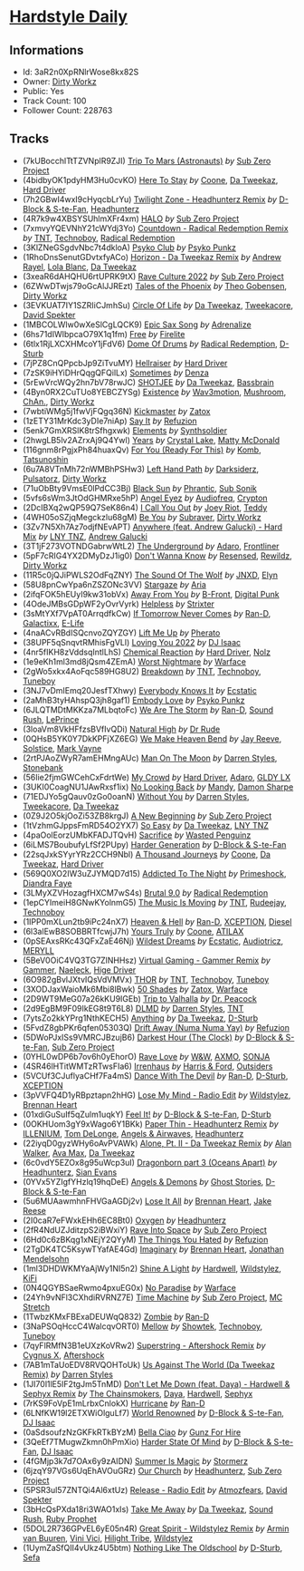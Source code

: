 # [Hardstyle Daily](https://open.spotify.com/playlist/3aR2n0XpRNlrWose8kx82S)
## Informations
<!-- META_BEGIN -->
- Id: 3aR2n0XpRNlrWose8kx82S
- Owner: [Dirty Workz](https://open.spotify.com/user/dirtyworkzofficial)
- Public: Yes
- Track Count: 100
- Follower Count: 228763
<!-- META_END -->


## Tracks
<!-- TRACK_LIST_BEGIN -->
- (7kUBocchlTtTZVNplR9ZJI) [Trip To Mars (Astronauts)](https://open.spotify.com/track/7kUBocchlTtTZVNplR9ZJI) *by* [Sub Zero Project](https://open.spotify.com/artist/4f0OXMMSxr0r8Ztx6CdpAl)
- (4bidbyOK1pdyHM3Hu0cvKO) [Here To Stay](https://open.spotify.com/track/4bidbyOK1pdyHM3Hu0cvKO) *by* [Coone](https://open.spotify.com/artist/1Wt63OMKtv6v2ivHuQLm2C), [Da Tweekaz](https://open.spotify.com/artist/6UOk7DmvqlzWmo6gjhZvn6), [Hard Driver](https://open.spotify.com/artist/1rpLzYzfrueWdkpcIunZQl)
- (7h2GBwI4wxI9cHyqcbLrYu) [Twilight Zone - Headhunterz Remix](https://open.spotify.com/track/7h2GBwI4wxI9cHyqcbLrYu) *by* [D-Block & S-te-Fan](https://open.spotify.com/artist/6L7a6wPGpvLtTwOsMLnF1z), [Headhunterz](https://open.spotify.com/artist/6C0KWmCdqrLU2LzzWBPbOy)
- (4R7k9w4XBSYSUhlmXFr4xm) [HALO](https://open.spotify.com/track/4R7k9w4XBSYSUhlmXFr4xm) *by* [Sub Zero Project](https://open.spotify.com/artist/4f0OXMMSxr0r8Ztx6CdpAl)
- (7xmvyYQEVNhY21cWYdj3Yo) [Countdown - Radical Redemption Remix](https://open.spotify.com/track/7xmvyYQEVNhY21cWYdj3Yo) *by* [TNT](https://open.spotify.com/artist/1CqOLQmjzVWXQTiIN5Wucs), [Technoboy](https://open.spotify.com/artist/37jL2LnGjAkadOCszr8v7C), [Radical Redemption](https://open.spotify.com/artist/3Ij56hbjOTHq8RgutQwfxC)
- (3KlZNeGSgdvNbc7t4dkloA) [Psyko Club](https://open.spotify.com/track/3KlZNeGSgdvNbc7t4dkloA) *by* [Psyko Punkz](https://open.spotify.com/artist/18pYFSeMi7sOL6nGMICHtS)
- (1RhoDnsSenutGDvtxfyACo) [Horizon - Da Tweekaz Remix](https://open.spotify.com/track/1RhoDnsSenutGDvtxfyACo) *by* [Andrew Rayel](https://open.spotify.com/artist/1UtBjqMZBAmqIPlDrKu7Tr), [Lola Blanc](https://open.spotify.com/artist/3n1yZfKIQhSaPjF1LZBhxy), [Da Tweekaz](https://open.spotify.com/artist/6UOk7DmvqlzWmo6gjhZvn6)
- (3xeaR6dAHQHU6rtUPRK9tX) [Rave Culture 2022](https://open.spotify.com/track/3xeaR6dAHQHU6rtUPRK9tX) *by* [Sub Zero Project](https://open.spotify.com/artist/4f0OXMMSxr0r8Ztx6CdpAl)
- (6ZWwDTwjs79oGcAlJJREzt) [Tales of the Phoenix](https://open.spotify.com/track/6ZWwDTwjs79oGcAlJJREzt) *by* [Theo Gobensen](https://open.spotify.com/artist/5E18ENRd5o0QkGhVgWeYaY), [Dirty Workz](https://open.spotify.com/artist/02oW60rlHXuLMBiODd6nob)
- (3EVKUAT7IY1SZRIiCJmhSu) [Circle Of Life](https://open.spotify.com/track/3EVKUAT7IY1SZRIiCJmhSu) *by* [Da Tweekaz](https://open.spotify.com/artist/6UOk7DmvqlzWmo6gjhZvn6), [Tweekacore](https://open.spotify.com/artist/6g7nQh1zK0QGZVphaMCGWj), [David Spekter](https://open.spotify.com/artist/0F1UBU7ZD8HOR44X5M6eMT)
- (1MBCOLWlw0wXeSlCgLQCK9) [Epic Sax Song](https://open.spotify.com/track/1MBCOLWlw0wXeSlCgLQCK9) *by* [Adrenalize](https://open.spotify.com/artist/6GebWeCCtey5pbQepRYD6c)
- (6hs71dIWIbpcaO79X1q1fm) [Free](https://open.spotify.com/track/6hs71dIWIbpcaO79X1q1fm) *by* [Firelite](https://open.spotify.com/artist/7FTQICqfx93tZdwZJb3wt2)
- (6tlx1RjLXCXHMcoY1jFdV6) [Dome Of Drums](https://open.spotify.com/track/6tlx1RjLXCXHMcoY1jFdV6) *by* [Radical Redemption](https://open.spotify.com/artist/3Ij56hbjOTHq8RgutQwfxC), [D-Sturb](https://open.spotify.com/artist/7E6DrjKJieOdJKO8mbwCMO)
- (7jPZ8CnQPpcbJp9ZiTvuMY) [Hellraiser](https://open.spotify.com/track/7jPZ8CnQPpcbJp9ZiTvuMY) *by* [Hard Driver](https://open.spotify.com/artist/1rpLzYzfrueWdkpcIunZQl)
- (7zSK9iHYiDHrQqgQFQilLx) [Sometimes](https://open.spotify.com/track/7zSK9iHYiDHrQqgQFQilLx) *by* [Denza](https://open.spotify.com/artist/3CH3tLilo96ThqwiolnXZL)
- (5rEwVrcWQy2hn7bV78rwJC) [SHOTJEE](https://open.spotify.com/track/5rEwVrcWQy2hn7bV78rwJC) *by* [Da Tweekaz](https://open.spotify.com/artist/6UOk7DmvqlzWmo6gjhZvn6), [Bassbrain](https://open.spotify.com/artist/2FpmZwomIGHEVAICcfIg5T)
- (4Byn0RX2CuTUo8YEBCZYSg) [Existence](https://open.spotify.com/track/4Byn0RX2CuTUo8YEBCZYSg) *by* [Wav3motion](https://open.spotify.com/artist/6TIeewRIC6pGGn6i2n4HPW), [Mushroom](https://open.spotify.com/artist/4Nv2wi0CMRogQPmdltNe7N), [ChAn.](https://open.spotify.com/artist/55e7LKvY8HWhq9qmqtWrzp), [Dirty Workz](https://open.spotify.com/artist/02oW60rlHXuLMBiODd6nob)
- (7wbtiWMg5j1fwVjFQgq36N) [Kickmaster](https://open.spotify.com/track/7wbtiWMg5j1fwVjFQgq36N) *by* [Zatox](https://open.spotify.com/artist/27Z5l2Kfy1IaYZMg5INWqO)
- (1zETY31MrKdc3yDIe7niAp) [Say It](https://open.spotify.com/track/1zETY31MrKdc3yDIe7niAp) *by* [Refuzion](https://open.spotify.com/artist/1BpCQRsYuiRg1TXKR2SQe1)
- (5enk7GmXRSlK8trSfhgxwk) [Elements](https://open.spotify.com/track/5enk7GmXRSlK8trSfhgxwk) *by* [Synthsoldier](https://open.spotify.com/artist/2aYw1VignY89UokpxjuibF)
- (2hwgLB5lv2AZrxAj9Q4Ywl) [Years](https://open.spotify.com/track/2hwgLB5lv2AZrxAj9Q4Ywl) *by* [Crystal Lake](https://open.spotify.com/artist/5DzNxD4vwCDEIa20oEzB9l), [Matty McDonald](https://open.spotify.com/artist/6alaCEzPwrS1kaxQ07vtyw)
- (116gnm8rPgjxPh84huaxQv) [For You (Ready For This)](https://open.spotify.com/track/116gnm8rPgjxPh84huaxQv) *by* [Komb](https://open.spotify.com/artist/3O5f9vEgwXavGPnB0dQUQc), [Tatsunoshin](https://open.spotify.com/artist/6dDL4IB1qW60paulrb2ZvP)
- (6u7A8VTnMh72nWMBhPSHw3) [Left Hand Path](https://open.spotify.com/track/6u7A8VTnMh72nWMBhPSHw3) *by* [Darksiderz](https://open.spotify.com/artist/1XwoaxvFx5Y67ZdLQt2TMa), [Pulsatorz](https://open.spotify.com/artist/7KzClvb8DqTrh1UwRgU9ZZ), [Dirty Workz](https://open.spotify.com/artist/02oW60rlHXuLMBiODd6nob)
- (71uObBty9VmsE0lPdCC3Bj) [Black Sun](https://open.spotify.com/track/71uObBty9VmsE0lPdCC3Bj) *by* [Phrantic](https://open.spotify.com/artist/2Bg6vhG3aY7ixxqEGZeos6), [Sub Sonik](https://open.spotify.com/artist/4FApejrnKXgmvrVmBMRO2l)
- (5vfs6sWm3JtOdGHMRxe5hP) [Angel Eyez](https://open.spotify.com/track/5vfs6sWm3JtOdGHMRxe5hP) *by* [Audiofreq](https://open.spotify.com/artist/0hHKtZEXHNsXfgrNgU7Zkl), [Crypton](https://open.spotify.com/artist/592FgKnDnLHT1jLLLwGjR2)
- (2DcIBXq2wQP59Q7SeK86n4) [I Call You Out](https://open.spotify.com/track/2DcIBXq2wQP59Q7SeK86n4) *by* [Joey Riot](https://open.spotify.com/artist/3xKGhixeP24bKwHQ7yPyXF), [Teddy](https://open.spotify.com/artist/4SKDqKA1iXZOAJYS9uBEke)
- (4WH05oSZjqMegckzlu68gM) [Be You](https://open.spotify.com/track/4WH05oSZjqMegckzlu68gM) *by* [Subraver](https://open.spotify.com/artist/1Paa3sdgAGlRd3HSiu2tEa), [Dirty Workz](https://open.spotify.com/artist/02oW60rlHXuLMBiODd6nob)
- (3Zv7N5Xh7Az7odjfNEvAPT) [Anywhere (feat. Andrew Galucki) - Hard Mix](https://open.spotify.com/track/3Zv7N5Xh7Az7odjfNEvAPT) *by* [LNY TNZ](https://open.spotify.com/artist/1x0ScxgiyFRQDKT4VwcLHa), [Andrew Galucki](https://open.spotify.com/artist/0Z00sSHBoJ9wsqTY5hT3mP)
- (3T1jF273VOTNDGabrwWtL2) [The Underground](https://open.spotify.com/track/3T1jF273VOTNDGabrwWtL2) *by* [Adaro](https://open.spotify.com/artist/05ndiewdJogtosuRWN8iwF), [Frontliner](https://open.spotify.com/artist/7momuad2Twkv5O7MY3dODa)
- (5pF7cRIG4YX2DMyDzJ1ig0) [Don't Wanna Know](https://open.spotify.com/track/5pF7cRIG4YX2DMyDzJ1ig0) *by* [Resensed](https://open.spotify.com/artist/630YbN3MWwgBS7ZS2KIwHv), [Rewildz](https://open.spotify.com/artist/2dazU1L3zOpHEjW9OB2myo), [Dirty Workz](https://open.spotify.com/artist/02oW60rlHXuLMBiODd6nob)
- (11R5c0jQJiPWLS2OdFqZNY) [The Sound Of The Wolf](https://open.spotify.com/track/11R5c0jQJiPWLS2OdFqZNY) *by* [JNXD](https://open.spotify.com/artist/4by5ENA6ZMNCQkOX3RIh0G), [Elyn](https://open.spotify.com/artist/1Ii4I4a8WGgYqMxEOLoMAl)
- (58U8pnCwYpa6nZSZONc3VV) [Stargaze](https://open.spotify.com/track/58U8pnCwYpa6nZSZONc3VV) *by* [Aria](https://open.spotify.com/artist/6e68sik2CrpAAsu6e2IKTS)
- (2ifqFOK5hEUyI9kw31obVx) [Away From You](https://open.spotify.com/track/2ifqFOK5hEUyI9kw31obVx) *by* [B-Front](https://open.spotify.com/artist/6Xhhpra0X0hpvC3yZaQ0Du), [Digital Punk](https://open.spotify.com/artist/3GAHYVHU0HppTq2qgzejcv)
- (4OdeJMBsGDpWF2yOvrVyrk) [Helpless](https://open.spotify.com/track/4OdeJMBsGDpWF2yOvrVyrk) *by* [Strixter](https://open.spotify.com/artist/5KENAwkg6GClWnY28tokF8)
- (3sMtYXf7VpAT0ArrqdfkCw) [If Tomorrow Never Comes](https://open.spotify.com/track/3sMtYXf7VpAT0ArrqdfkCw) *by* [Ran-D](https://open.spotify.com/artist/7IeovKzVkfcG9mIJGNzTcT), [Galactixx](https://open.spotify.com/artist/450u38hSRh0Q2UyghEbjpS), [E-Life](https://open.spotify.com/artist/4EnzLaY6syM2lVhfMRolW2)
- (4naACvRBdISQcnvoZQYZGY) [Lift Me Up](https://open.spotify.com/track/4naACvRBdISQcnvoZQYZGY) *by* [Pherato](https://open.spotify.com/artist/4N5dAfqsjUgmluwrFoeuOb)
- (38UPF5qSnqvtRMhisFgVLl) [Loving You 2022](https://open.spotify.com/track/38UPF5qSnqvtRMhisFgVLl) *by* [DJ Isaac](https://open.spotify.com/artist/2FmgW6Jee0JQKtb6EnBWCq)
- (4nr5fIKH8zVddsqIntlLhS) [Chemical Reaction](https://open.spotify.com/track/4nr5fIKH8zVddsqIntlLhS) *by* [Hard Driver](https://open.spotify.com/artist/1rpLzYzfrueWdkpcIunZQl), [Nolz](https://open.spotify.com/artist/6kudMw2A0xOBJHpW8VNaDA)
- (1e9eKh1ml3md8jQsm4ZEmA) [Worst Nightmare](https://open.spotify.com/track/1e9eKh1ml3md8jQsm4ZEmA) *by* [Warface](https://open.spotify.com/artist/1wuQQfTDZhgNb4GJyhThUs)
- (2gWo5xkx4AoFqc589HG8U2) [Breakdown](https://open.spotify.com/track/2gWo5xkx4AoFqc589HG8U2) *by* [TNT](https://open.spotify.com/artist/1CqOLQmjzVWXQTiIN5Wucs), [Technoboy](https://open.spotify.com/artist/37jL2LnGjAkadOCszr8v7C), [Tuneboy](https://open.spotify.com/artist/3mZnhzeAyjpFhO3cIepzBr)
- (3NJ7vDmIEmq20JesfTXhwy) [Everybody Knows It](https://open.spotify.com/track/3NJ7vDmIEmq20JesfTXhwy) *by* [Ecstatic](https://open.spotify.com/artist/7tEAlsvmuaVnKQyswnonem)
- (2aMhB3tyHAhspQ3jh8gaf1) [Embody Love](https://open.spotify.com/track/2aMhB3tyHAhspQ3jh8gaf1) *by* [Psyko Punkz](https://open.spotify.com/artist/18pYFSeMi7sOL6nGMICHtS)
- (6JLQTMDtMKKza7MLbqtoFc) [We Are The Storm](https://open.spotify.com/track/6JLQTMDtMKKza7MLbqtoFc) *by* [Ran-D](https://open.spotify.com/artist/7IeovKzVkfcG9mIJGNzTcT), [Sound Rush](https://open.spotify.com/artist/7IFPeV5Ew63S7Hid0AjNgK), [LePrince](https://open.spotify.com/artist/6CVjs7KznQ47r8xZwPtZsO)
- (3loaVm8VkHFfzsBVfIvQDi) [Natural High](https://open.spotify.com/track/3loaVm8VkHFfzsBVfIvQDi) *by* [Dr Rude](https://open.spotify.com/artist/5akubyqg9eYtnCtDEeJz2s)
- (0QHsB5YK0Y7DkKPFjXZ6EG) [We Make Heaven Bend](https://open.spotify.com/track/0QHsB5YK0Y7DkKPFjXZ6EG) *by* [Jay Reeve](https://open.spotify.com/artist/5AVdeI8lS5HS9VGV8AUyS4), [Solstice](https://open.spotify.com/artist/6Czf2AVSww2aOhW4M6QNHT), [Mark Vayne](https://open.spotify.com/artist/0ISUKgiBjQ63VbyoIHfD3F)
- (2rtPJAoZWyR7amEHMngAUc) [Man On The Moon](https://open.spotify.com/track/2rtPJAoZWyR7amEHMngAUc) *by* [Darren Styles](https://open.spotify.com/artist/2gZzTzeACSwFqkMroVxmnm), [Stonebank](https://open.spotify.com/artist/4lC8Q0azW5ij2e1skZo377)
- (56Iie2fjmGWCehCxFdrtWe) [My Crowd](https://open.spotify.com/track/56Iie2fjmGWCehCxFdrtWe) *by* [Hard Driver](https://open.spotify.com/artist/1rpLzYzfrueWdkpcIunZQl), [Adaro](https://open.spotify.com/artist/05ndiewdJogtosuRWN8iwF), [GLDY LX](https://open.spotify.com/artist/5W8ur0q0526Cj59h4qbmjl)
- (3UKI0CoagNU1JAwRxsf1ix) [No Looking Back](https://open.spotify.com/track/3UKI0CoagNU1JAwRxsf1ix) *by* [Mandy](https://open.spotify.com/artist/59VlEky6rgwrcluurlvspE), [Damon Sharpe](https://open.spotify.com/artist/3Woqe3KegExVyrEK1I6ITJ)
- (71EDJYo5gQauv0zGo0oanN) [Without You](https://open.spotify.com/track/71EDJYo5gQauv0zGo0oanN) *by* [Darren Styles](https://open.spotify.com/artist/2gZzTzeACSwFqkMroVxmnm), [Tweekacore](https://open.spotify.com/artist/6g7nQh1zK0QGZVphaMCGWj), [Da Tweekaz](https://open.spotify.com/artist/6UOk7DmvqlzWmo6gjhZvn6)
- (0Z9J2O5kjOoZi53ZB8krgJ) [A New Beginning](https://open.spotify.com/track/0Z9J2O5kjOoZi53ZB8krgJ) *by* [Sub Zero Project](https://open.spotify.com/artist/4f0OXMMSxr0r8Ztx6CdpAl)
- (1tVzhmGJppsFmRD54O2YX7) [So Easy](https://open.spotify.com/track/1tVzhmGJppsFmRD54O2YX7) *by* [Da Tweekaz](https://open.spotify.com/artist/6UOk7DmvqlzWmo6gjhZvn6), [LNY TNZ](https://open.spotify.com/artist/1x0ScxgiyFRQDKT4VwcLHa)
- (4paOolEorzUMbKFADJTQvH) [Sacrifice](https://open.spotify.com/track/4paOolEorzUMbKFADJTQvH) *by* [Wasted Penguinz](https://open.spotify.com/artist/1Ok5WQlGEnuFOiUlpCKcVT)
- (6iLMS7BoubufyLfSf2PUpy) [Harder Generation](https://open.spotify.com/track/6iLMS7BoubufyLfSf2PUpy) *by* [D-Block & S-te-Fan](https://open.spotify.com/artist/6L7a6wPGpvLtTwOsMLnF1z)
- (22sqJxkSYyrYRz2CCH9Nbl) [A Thousand Journeys](https://open.spotify.com/track/22sqJxkSYyrYRz2CCH9Nbl) *by* [Coone](https://open.spotify.com/artist/1Wt63OMKtv6v2ivHuQLm2C), [Da Tweekaz](https://open.spotify.com/artist/6UOk7DmvqlzWmo6gjhZvn6), [Hard Driver](https://open.spotify.com/artist/1rpLzYzfrueWdkpcIunZQl)
- (569Q0XO2IW3uZJYMQD7d15) [Addicted To The Night](https://open.spotify.com/track/569Q0XO2IW3uZJYMQD7d15) *by* [Primeshock](https://open.spotify.com/artist/0BtiMLqwAvO3yHcPh5BWCS), [Diandra Faye](https://open.spotify.com/artist/5gdYdbKxGw2Mq25TfsmH6q)
- (3LMyXZVHozagfHXCM7wS4s) [Brutal 9.0](https://open.spotify.com/track/3LMyXZVHozagfHXCM7wS4s) *by* [Radical Redemption](https://open.spotify.com/artist/3Ij56hbjOTHq8RgutQwfxC)
- (1epCYImeiH8GNwKYolnmG5) [The Music Is Moving](https://open.spotify.com/track/1epCYImeiH8GNwKYolnmG5) *by* [TNT](https://open.spotify.com/artist/1CqOLQmjzVWXQTiIN5Wucs), [Rudeejay](https://open.spotify.com/artist/2zC8RU0p5FvJeCPPLVBR8K), [Technoboy](https://open.spotify.com/artist/37jL2LnGjAkadOCszr8v7C)
- (1IPP0mXLun2tb9iPc24nX7) [Heaven & Hell](https://open.spotify.com/track/1IPP0mXLun2tb9iPc24nX7) *by* [Ran-D](https://open.spotify.com/artist/7IeovKzVkfcG9mIJGNzTcT), [XCEPTION](https://open.spotify.com/artist/3vH8Rv37KXuUZzSHICjTnm), [Diesel](https://open.spotify.com/artist/4Iip40BKV2Wz5n0pfyNxad)
- (6l3alEwB8SOBBRTfcwjJ7h) [Yours Truly](https://open.spotify.com/track/6l3alEwB8SOBBRTfcwjJ7h) *by* [Coone](https://open.spotify.com/artist/1Wt63OMKtv6v2ivHuQLm2C), [ATILAX](https://open.spotify.com/artist/1DLc4wnbKa3RWJsqwPehbk)
- (0pSEAxsRKc43QFxZaE46Nj) [Wildest Dreams](https://open.spotify.com/track/0pSEAxsRKc43QFxZaE46Nj) *by* [Ecstatic](https://open.spotify.com/artist/7tEAlsvmuaVnKQyswnonem), [Audiotricz](https://open.spotify.com/artist/52I8HbScEEvgwiiSDaM7gP), [MERYLL](https://open.spotify.com/artist/4pqY01dGuzojomnVCXYbXC)
- (5BeV0OiC4VQ3TG7ZlNHHsz) [Virtual Gaming - Gammer Remix](https://open.spotify.com/track/5BeV0OiC4VQ3TG7ZlNHHsz) *by* [Gammer](https://open.spotify.com/artist/5nd7jnne7zbsV2J5jBKNOY), [Naeleck](https://open.spotify.com/artist/2DYDFBqoaBP2i9XrTGpOgF), [Hige Driver](https://open.spotify.com/artist/2OxrEwDhVZodk9XEVBkA6E)
- (6O982gBvlJXtvIQsVdVMVx) [THOR](https://open.spotify.com/track/6O982gBvlJXtvIQsVdVMVx) *by* [TNT](https://open.spotify.com/artist/1CqOLQmjzVWXQTiIN5Wucs), [Technoboy](https://open.spotify.com/artist/37jL2LnGjAkadOCszr8v7C), [Tuneboy](https://open.spotify.com/artist/3mZnhzeAyjpFhO3cIepzBr)
- (3XODJaxWaioMk6Mbi8lBwk) [50 Shades](https://open.spotify.com/track/3XODJaxWaioMk6Mbi8lBwk) *by* [Zatox](https://open.spotify.com/artist/27Z5l2Kfy1IaYZMg5INWqO), [Warface](https://open.spotify.com/artist/1wuQQfTDZhgNb4GJyhThUs)
- (2D9WT9MeG07a26kKU9IGEb) [Trip to Valhalla](https://open.spotify.com/track/2D9WT9MeG07a26kKU9IGEb) *by* [Dr. Peacock](https://open.spotify.com/artist/4RbUYWWjEBb4umwqakOEd3)
- (2d9EgBM9F09IkEG8t9T6L8) [DLMD](https://open.spotify.com/track/2d9EgBM9F09IkEG8t9T6L8) *by* [Darren Styles](https://open.spotify.com/artist/2gZzTzeACSwFqkMroVxmnm), [TNT](https://open.spotify.com/artist/1CqOLQmjzVWXQTiIN5Wucs)
- (7ytsZo2kkYPrg1NthKECH5) [Anything](https://open.spotify.com/track/7ytsZo2kkYPrg1NthKECH5) *by* [Da Tweekaz](https://open.spotify.com/artist/6UOk7DmvqlzWmo6gjhZvn6), [D-Sturb](https://open.spotify.com/artist/7E6DrjKJieOdJKO8mbwCMO)
- (5FvdZ8gbPKr6qfen05303Q) [Drift Away (Numa Numa Yay)](https://open.spotify.com/track/5FvdZ8gbPKr6qfen05303Q) *by* [Refuzion](https://open.spotify.com/artist/1BpCQRsYuiRg1TXKR2SQe1)
- (5DWoPJxISs9VMRCJBzujB6) [Darkest Hour (The Clock)](https://open.spotify.com/track/5DWoPJxISs9VMRCJBzujB6) *by* [D-Block & S-te-Fan](https://open.spotify.com/artist/6L7a6wPGpvLtTwOsMLnF1z), [Sub Zero Project](https://open.spotify.com/artist/4f0OXMMSxr0r8Ztx6CdpAl)
- (0YHL0wDP6b7ov6h0yEhorO) [Rave Love](https://open.spotify.com/track/0YHL0wDP6b7ov6h0yEhorO) *by* [W&W](https://open.spotify.com/artist/2rTo8KIkBTFjQS7VvaKYQ4), [AXMO](https://open.spotify.com/artist/5QWt56OIzFSPRpD7VeRkbc), [SONJA](https://open.spotify.com/artist/7rEAvtkj6sNUlQXlYRldrs)
- (4SR46lHTitWMTzRTwsFIa6) [Irrenhaus](https://open.spotify.com/track/4SR46lHTitWMTzRTwsFIa6) *by* [Harris & Ford](https://open.spotify.com/artist/4FDj6mh458K7m9Txwyj2rt), [Outsiders](https://open.spotify.com/artist/0aKXalHKVzkLJ6aeUY3HMf)
- (5VCUf3CJuflyaCHf7Fa4mS) [Dance With The Devil](https://open.spotify.com/track/5VCUf3CJuflyaCHf7Fa4mS) *by* [Ran-D](https://open.spotify.com/artist/7IeovKzVkfcG9mIJGNzTcT), [D-Sturb](https://open.spotify.com/artist/7E6DrjKJieOdJKO8mbwCMO), [XCEPTION](https://open.spotify.com/artist/3vH8Rv37KXuUZzSHICjTnm)
- (3pVVFQ4D1yRBpztapn2hHG) [Lose My Mind - Radio Edit](https://open.spotify.com/track/3pVVFQ4D1yRBpztapn2hHG) *by* [Wildstylez](https://open.spotify.com/artist/0wr85NuJuAYZsRzP1lJgiV), [Brennan Heart](https://open.spotify.com/artist/5QySqc6yAFDx9m7fedFZmC)
- (01xdiGuSuIf5qZulm1uqkY) [Feel It!](https://open.spotify.com/track/01xdiGuSuIf5qZulm1uqkY) *by* [D-Block & S-te-Fan](https://open.spotify.com/artist/6L7a6wPGpvLtTwOsMLnF1z), [D-Sturb](https://open.spotify.com/artist/7E6DrjKJieOdJKO8mbwCMO)
- (0OKHUom3gY9xWago6Y1BKk) [Paper Thin - Headhunterz Remix](https://open.spotify.com/track/0OKHUom3gY9xWago6Y1BKk) *by* [ILLENIUM](https://open.spotify.com/artist/45eNHdiiabvmbp4erw26rg), [Tom DeLonge](https://open.spotify.com/artist/5h7oZ7t5CU9lst1mIrjp3R), [Angels & Airwaves](https://open.spotify.com/artist/7xklw3WodFZiNNmQt3DIgp), [Headhunterz](https://open.spotify.com/artist/6C0KWmCdqrLU2LzzWBPbOy)
- (22iyqD0gyzWHy6oAvPVAWk) [Alone, Pt. II - Da Tweekaz Remix](https://open.spotify.com/track/22iyqD0gyzWHy6oAvPVAWk) *by* [Alan Walker](https://open.spotify.com/artist/7vk5e3vY1uw9plTHJAMwjN), [Ava Max](https://open.spotify.com/artist/4npEfmQ6YuiwW1GpUmaq3F), [Da Tweekaz](https://open.spotify.com/artist/6UOk7DmvqlzWmo6gjhZvn6)
- (6c0vdY5EZOx8g95uWcp3uI) [Dragonborn part 3 (Oceans Apart)](https://open.spotify.com/track/6c0vdY5EZOx8g95uWcp3uI) *by* [Headhunterz](https://open.spotify.com/artist/6C0KWmCdqrLU2LzzWBPbOy), [Sian Evans](https://open.spotify.com/artist/2DTw633fgdoxrqv7uPdcCw)
- (0YVx5YZIgfYHzlq19hqDeE) [Angels & Demons](https://open.spotify.com/track/0YVx5YZIgfYHzlq19hqDeE) *by* [Ghost Stories](https://open.spotify.com/artist/6J6UF3GqOLdt6f4gfazSzf), [D-Block & S-te-Fan](https://open.spotify.com/artist/6L7a6wPGpvLtTwOsMLnF1z)
- (5u6MUAawmhnFHVGaAGDj2v) [Lose It All](https://open.spotify.com/track/5u6MUAawmhnFHVGaAGDj2v) *by* [Brennan Heart](https://open.spotify.com/artist/5QySqc6yAFDx9m7fedFZmC), [Jake Reese](https://open.spotify.com/artist/0eBOZ74PcpQb3SisNPgaRQ)
- (2I0caR7eFWxkEHh6EC8Bt0) [Oxygen](https://open.spotify.com/track/2I0caR7eFWxkEHh6EC8Bt0) *by* [Headhunterz](https://open.spotify.com/artist/6C0KWmCdqrLU2LzzWBPbOy)
- (2fR4NdUZJditzpS2iBWxiY) [Rave Into Space](https://open.spotify.com/track/2fR4NdUZJditzpS2iBWxiY) *by* [Sub Zero Project](https://open.spotify.com/artist/4f0OXMMSxr0r8Ztx6CdpAl)
- (6Hd0c6zBKqg1xNEjY2QYyM) [The Things You Hated](https://open.spotify.com/track/6Hd0c6zBKqg1xNEjY2QYyM) *by* [Refuzion](https://open.spotify.com/artist/1BpCQRsYuiRg1TXKR2SQe1)
- (2TgDK4TC5KsywTYafAE4Gd) [Imaginary](https://open.spotify.com/track/2TgDK4TC5KsywTYafAE4Gd) *by* [Brennan Heart](https://open.spotify.com/artist/5QySqc6yAFDx9m7fedFZmC), [Jonathan Mendelsohn](https://open.spotify.com/artist/5d1oOpLkM76Tgr2zWMTYkm)
- (1ml3DHDWKMYaAjWy1NI5n2) [Shine A Light](https://open.spotify.com/track/1ml3DHDWKMYaAjWy1NI5n2) *by* [Hardwell](https://open.spotify.com/artist/6BrvowZBreEkXzJQMpL174), [Wildstylez](https://open.spotify.com/artist/0wr85NuJuAYZsRzP1lJgiV), [KiFi](https://open.spotify.com/artist/4C26PDH7q4oJazjcHlSekc)
- (0N4QGYBSaeRwmo4pxuEG0x) [No Paradise](https://open.spotify.com/track/0N4QGYBSaeRwmo4pxuEG0x) *by* [Warface](https://open.spotify.com/artist/1wuQQfTDZhgNb4GJyhThUs)
- (24Yh9vNFl3CXhdiRVRNZ7E) [Time Machine](https://open.spotify.com/track/24Yh9vNFl3CXhdiRVRNZ7E) *by* [Sub Zero Project](https://open.spotify.com/artist/4f0OXMMSxr0r8Ztx6CdpAl), [MC Stretch](https://open.spotify.com/artist/6oIpax63yT9ajyekkcqv0L)
- (1TwbzKMxFBExaDEUWqQ832) [Zombie](https://open.spotify.com/track/1TwbzKMxFBExaDEUWqQ832) *by* [Ran-D](https://open.spotify.com/artist/7IeovKzVkfcG9mIJGNzTcT)
- (3NaPSOqHccC4WalcqvORT0) [Mellow](https://open.spotify.com/track/3NaPSOqHccC4WalcqvORT0) *by* [Showtek](https://open.spotify.com/artist/3gk0OYeLFWYupGFRHqLSR7), [Technoboy](https://open.spotify.com/artist/37jL2LnGjAkadOCszr8v7C), [Tuneboy](https://open.spotify.com/artist/3mZnhzeAyjpFhO3cIepzBr)
- (7qyFlRMfN3B1eUXzKoVRw2) [Superstring - Aftershock Remix](https://open.spotify.com/track/7qyFlRMfN3B1eUXzKoVRw2) *by* [Cygnus X](https://open.spotify.com/artist/2D507sfeGL9YBBsF5P2XcG), [Aftershock](https://open.spotify.com/artist/6KlY7jizsLWQcXR1F2Sn9j)
- (7AB1mTaUoEDV8RVQOHToUk) [Us Against The World (Da Tweekaz Remix)](https://open.spotify.com/track/7AB1mTaUoEDV8RVQOHToUk) *by* [Darren Styles](https://open.spotify.com/artist/2gZzTzeACSwFqkMroVxmnm)
- (1JI70l1lE5IF2tgJm5TnMD) [Don't Let Me Down (feat. Daya) - Hardwell & Sephyx Remix](https://open.spotify.com/track/1JI70l1lE5IF2tgJm5TnMD) *by* [The Chainsmokers](https://open.spotify.com/artist/69GGBxA162lTqCwzJG5jLp), [Daya](https://open.spotify.com/artist/6Dd3NScHWwnW6obMFbl1BH), [Hardwell](https://open.spotify.com/artist/6BrvowZBreEkXzJQMpL174), [Sephyx](https://open.spotify.com/artist/7MXzeG7zoG8pKpqKCOqcZL)
- (7rKS9FoVpE1mLrbxCnlokX) [Hurricane](https://open.spotify.com/track/7rKS9FoVpE1mLrbxCnlokX) *by* [Ran-D](https://open.spotify.com/artist/7IeovKzVkfcG9mIJGNzTcT)
- (6LNfKW19l2ETXWiOlguLf7) [World Renowned](https://open.spotify.com/track/6LNfKW19l2ETXWiOlguLf7) *by* [D-Block & S-te-Fan](https://open.spotify.com/artist/6L7a6wPGpvLtTwOsMLnF1z), [DJ Isaac](https://open.spotify.com/artist/2FmgW6Jee0JQKtb6EnBWCq)
- (0aSdsoufzNzGKFkRTkBYzM) [Bella Ciao](https://open.spotify.com/track/0aSdsoufzNzGKFkRTkBYzM) *by* [Gunz For Hire](https://open.spotify.com/artist/0WbAxASsYdodSlqwserDAW)
- (3QeEf7TMugwZkmn0hPmXio) [Harder State Of Mind](https://open.spotify.com/track/3QeEf7TMugwZkmn0hPmXio) *by* [D-Block & S-te-Fan](https://open.spotify.com/artist/6L7a6wPGpvLtTwOsMLnF1z), [DJ Isaac](https://open.spotify.com/artist/2FmgW6Jee0JQKtb6EnBWCq)
- (4fGMjp3k7d7OAx6y9zAIDN) [Summer Is Magic](https://open.spotify.com/track/4fGMjp3k7d7OAx6y9zAIDN) *by* [Stormerz](https://open.spotify.com/artist/4FSHCrSzZlOrwOMmEInVwf)
- (6jzqY97VGs6UqEhAVOuGRz) [Our Church](https://open.spotify.com/track/6jzqY97VGs6UqEhAVOuGRz) *by* [Headhunterz](https://open.spotify.com/artist/6C0KWmCdqrLU2LzzWBPbOy), [Sub Zero Project](https://open.spotify.com/artist/4f0OXMMSxr0r8Ztx6CdpAl)
- (5PSR3ul57ZNTQi4Al6xtUz) [Release - Radio Edit](https://open.spotify.com/track/5PSR3ul57ZNTQi4Al6xtUz) *by* [Atmozfears](https://open.spotify.com/artist/0MBGxwmCdXdO26ojaNcT64), [David Spekter](https://open.spotify.com/artist/0F1UBU7ZD8HOR44X5M6eMT)
- (3bHcQsPXda18ri3WAO1xIs) [Take Me Away](https://open.spotify.com/track/3bHcQsPXda18ri3WAO1xIs) *by* [Da Tweekaz](https://open.spotify.com/artist/6UOk7DmvqlzWmo6gjhZvn6), [Sound Rush](https://open.spotify.com/artist/7IFPeV5Ew63S7Hid0AjNgK), [Ruby Prophet](https://open.spotify.com/artist/5FstVfk3PrX8URfpjUjqcp)
- (5DOL2R736GPvEL6yE05n4R) [Great Spirit - Wildstylez Remix](https://open.spotify.com/track/5DOL2R736GPvEL6yE05n4R) *by* [Armin van Buuren](https://open.spotify.com/artist/0SfsnGyD8FpIN4U4WCkBZ5), [Vini Vici](https://open.spotify.com/artist/29zsVzEH33dD5QqxeL8dvy), [Hilight Tribe](https://open.spotify.com/artist/62RdOEwjfXjFOQpKdufMR7), [Wildstylez](https://open.spotify.com/artist/0wr85NuJuAYZsRzP1lJgiV)
- (1UymZaSfQII4vUkz4U5btm) [Nothing Like The Oldschool](https://open.spotify.com/track/1UymZaSfQII4vUkz4U5btm) *by* [D-Sturb](https://open.spotify.com/artist/7E6DrjKJieOdJKO8mbwCMO), [Sefa](https://open.spotify.com/artist/0caJEGgVuXuSHhhrMCmlkI)
<!-- TRACK_LIST_END -->

